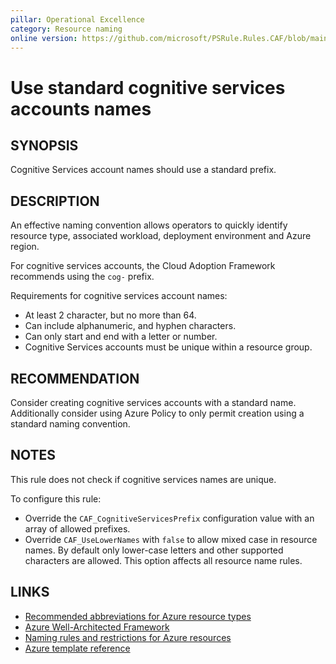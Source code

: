```yaml
---
pillar: Operational Excellence
category: Resource naming
online version: https://github.com/microsoft/PSRule.Rules.CAF/blob/main/docs/rules/en/CAF.Name.CognitiveServices.md
---
```


# Use standard cognitive services accounts names

## SYNOPSIS

Cognitive Services account names should use a standard prefix.

## DESCRIPTION

An effective naming convention allows operators to quickly identify resource type, associated workload,
deployment environment and Azure region.

For cognitive services accounts, the Cloud Adoption Framework recommends using the `cog-` prefix.

Requirements for cognitive services account names:

- At least 2 character, but no more than 64.
- Can include alphanumeric, and hyphen characters.
- Can only start and end with a letter or number.
- Cognitive Services accounts must be unique within a resource group.

## RECOMMENDATION

Consider creating cognitive services accounts with a standard name.
Additionally consider using Azure Policy to only permit creation using a standard naming convention.

## NOTES

This rule does not check if cognitive services names are unique.

To configure this rule:

- Override the `CAF_CognitiveServicesPrefix` configuration value with an array of allowed prefixes.
- Override `CAF_UseLowerNames` with `false` to allow mixed case in resource names.
By default only lower-case letters and other supported characters are allowed.
This option affects all resource name rules.

## LINKS

- [Recommended abbreviations for Azure resource types](https://docs.microsoft.com/azure/cloud-adoption-framework/ready/azure-best-practices/resource-abbreviations)
- [Azure Well-Architected Framework](https://docs.microsoft.com/azure/architecture/framework/devops/app-design#tagging-and-resource-naming)
- [Naming rules and restrictions for Azure resources](https://docs.microsoft.com/azure/azure-resource-manager/management/resource-name-rules)
- [Azure template reference](https://docs.microsoft.com/azure/templates/microsoft.cognitiveservices/accounts)
